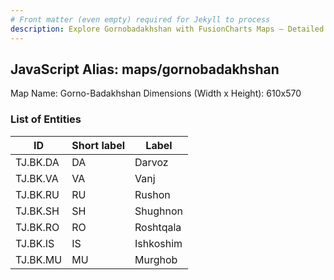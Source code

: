 ```yaml
---
# Front matter (even empty) required for Jekyll to process
description: Explore Gornobadakhshan with FusionCharts Maps – Detailed features for seamless integration. Try now & enhance your data visualization today! 
---
```


## JavaScript Alias: maps/gornobadakhshan

Map Name: Gorno-Badakhshan
Dimensions (Width x Height): 610x570





### List of Entities

ID | Short label | Label
---|---|---|
TJ.BK.DA|DA|Darvoz
TJ.BK.VA|VA|Vanj
TJ.BK.RU|RU|Rushon
TJ.BK.SH|SH|Shughnon
TJ.BK.RO|RO|Roshtqala
TJ.BK.IS|IS|Ishkoshim
TJ.BK.MU|MU|Murghob